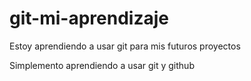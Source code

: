 # git-mi-aprendizaje
Estoy aprendiendo a usar git para mis futuros proyectos

Simplemento aprendiendo a usar git y github
